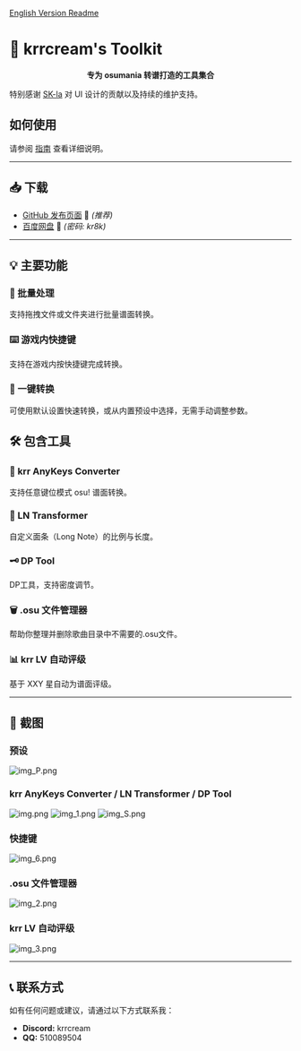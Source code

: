 ﻿[English Version Readme](../readme.md)

# 🎵 krrcream's Toolkit

<p align="center">
  <b>专为 osumania 转谱打造的工具集合</b>
</p>

特别感谢 [SK-la](https://github.com/SK-la) 对 UI 设计的贡献以及持续的维护支持。

## 如何使用

请参阅 [指南](doc/guide.md) 查看详细说明。

---

## 📥 下载

- [GitHub 发布页面](https://github.com/krrcream/krrcream-Toolkit/releases) 🚀 *(推荐)*
- [百度网盘](https://pan.baidu.com/s/1VBhS-RCG402KkjoX9obQNw?from=init&pwd=kr8k) 🔗 *(密码: kr8k)*

---

## 💡 主要功能

### 📁 批量处理
支持拖拽文件或文件夹进行批量谱面转换。

### ⌨️ 游戏内快捷键
支持在游戏内按快捷键完成转换。

### 🔄 一键转换
可使用默认设置快速转换，或从内置预设中选择，无需手动调整参数。

## 🛠️ 包含工具

### 🎵 krr AnyKeys Converter
支持任意键位模式 osu! 谱面转换。

### 📝 LN Transformer
自定义面条（Long Note）的比例与长度。

### 🗝 DP Tool
DP工具，支持密度调节。

### 🗑️ .osu 文件管理器
帮助你整理并删除歌曲目录中不需要的.osu文件。

### 📊 krr LV 自动评级
基于 XXY 星自动为谱面评级。

---

## 📸 截图

### 预设
![img_P.png](img/7.jpg)
### krr AnyKeys Converter / LN Transformer / DP Tool
![img.png](img/1.jpg)
![img_1.png](img/2.jpg)
![img_S.png](img/3.jpg)
### 快捷键
![img_6.png](img/6.jpg)
### .osu 文件管理器
![img_2.png](img/4.jpg)
### krr LV 自动评级
![img_3.png](img/5.jpg)

---

## 📞 联系方式

如有任何问题或建议，请通过以下方式联系我：
- **Discord:** krrcream
- **QQ:** 510089504
